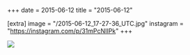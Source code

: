 +++
date = 2015-06-12
title = "2015-06-12"

[extra]
image = "/2015-06-12_17-27-36_UTC.jpg"
instagram = "https://instagram.com/p/31mPcNIIPk"
+++

<img src="/2015-06-12_17-27-36_UTC.jpg" />
